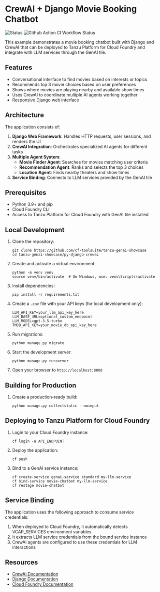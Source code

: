 # CrewAI + Django Movie Booking Chatbot

![Status](https://img.shields.io/badge/status-under%20development-darkred) ![Github Action CI Workflow Status](https://github.com/cf-toolsuite/tanzu-genai-showcase/actions/workflows/py-django-crewai.yml/badge.svg)

This example demonstrates a movie booking chatbot built with Django and CrewAI that can be deployed to Tanzu Platform for Cloud Foundry and integrate with LLM services through the GenAI tile.

## Features

- Conversational interface to find movies based on interests or topics
- Recommends top 3 movie choices based on user preferences
- Shows where movies are playing nearby and available show times
- Uses CrewAI to coordinate multiple AI agents working together
- Responsive Django web interface

## Architecture

The application consists of:

1. **Django Web Framework**: Handles HTTP requests, user sessions, and renders the UI
2. **CrewAI Integration**: Orchestrates specialized AI agents for different tasks
3. **Multiple Agent System**:
   - **Movie Finder Agent**: Searches for movies matching user criteria
   - **Recommendation Agent**: Ranks and selects the top 3 choices
   - **Location Agent**: Finds nearby theaters and show times
4. **Service Binding**: Connects to LLM services provided by the GenAI tile

## Prerequisites

- Python 3.9+ and pip
- Cloud Foundry CLI
- Access to Tanzu Platform for Cloud Foundry with GenAI tile installed

## Local Development

1. Clone the repository:
   ```
   git clone https://github.com/cf-toolsuite/tanzu-genai-showcase
   cd tanzu-genai-showcase/py-django-crewai
   ```

2. Create and activate a virtual environment:
   ```
   python -m venv venv
   source venv/bin/activate  # On Windows, use: venv\Scripts\activate
   ```

3. Install dependencies:
   ```
   pip install -r requirements.txt
   ```

4. Create a `.env` file with your API keys (for local development only):
   ```
   LLM_API_KEY=your_llm_api_key_here
   LLM_BASE_URL=optional_custom_endpoint
   LLM_MODEL=gpt-3.5-turbo
   TMDB_API_KEY=your_movie_db_api_key_here
   ```

5. Run migrations:
   ```
   python manage.py migrate
   ```

6. Start the development server:
   ```
   python manage.py runserver
   ```

7. Open your browser to `http://localhost:8000`

## Building for Production

1. Create a production-ready build:
   ```
   python manage.py collectstatic --noinput
   ```

## Deploying to Tanzu Platform for Cloud Foundry

1. Login to your Cloud Foundry instance:
   ```
   cf login -a API_ENDPOINT
   ```

2. Deploy the application:
   ```
   cf push
   ```

3. Bind to a GenAI service instance:
   ```
   cf create-service genai-service standard my-llm-service
   cf bind-service movie-chatbot my-llm-service
   cf restage movie-chatbot
   ```

## Service Binding

The application uses the following approach to consume service credentials:

1. When deployed to Cloud Foundry, it automatically detects VCAP_SERVICES environment variables
2. It extracts LLM service credentials from the bound service instance
3. CrewAI agents are configured to use these credentials for LLM interactions

## Resources

- [CrewAI Documentation](https://docs.crewai.com/)
- [Django Documentation](https://docs.djangoproject.com/)
- [Cloud Foundry Documentation](https://docs.cloudfoundry.org/)
